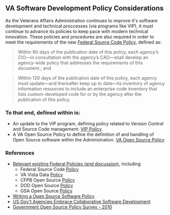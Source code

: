 ## VA Software Development Policy Considerations

As the Veterans Affairs Administration continues to improve it's software development and technical proccesses (via programs like VIP), it must continue to advance its policies to keep pace with modern technical innovation. These policies and procedures are also required in order to meet the requirements of the new [Federal Source Code Policy](sourcecode.cio.gov), defined as:

> Within 90 days of the publication date of this policy, each agency’s CIO—in consultation with the agency’s CAO—shall develop an agency-wide policy that addresses the requirements of this document.; and

> Within 120 days of the publication date of this policy, each agency must update—and thereafter keep up to date—its inventory of agency information resources to include an enterprise code inventory that lists custom-developed code for or by the agency after the publication of this policy.

### To that end, defined within is:
* An update to the VIP program, defining policy related to Version Control and Source Code management. [VIP Policy](vip_policy.md).
* A VA Open Source Policy to define the definition of and handling of Open Source software within the Administration. [VA Open Source Policy](va_open_source_policy.md)

### References
* [Relevant existing Federal Policies (and discussion)](relevant_policy/), including
  * Federal Source Code [Policy](relevant_policy/federal_source_code_policy.md)
  * VA Vista Data [Policy](relevant_policy/vista_data_policy.md)
  * CFPB Open Source [Policy](relevant_policy/cfpb_policy.md)
  * DOD Open Source [Policy](relevant_policy/dod_policy.md)
  * GSA Open Source [Policy](relevant_policy/gsa_oss_policy.md)
* [Writing a Open Source Software Policy](https://opensource.com/business/14/1/open-source-policy-works-practice)
* [US Gov't Agencies Embrace Collaborative Software Development](http://www.cio.com/article/2390953/government-use-of-it/us-gov-t-agencies-embrace-collaborative-software-development.html)
* [Government Open Source Policy Survey - 2010](https://csis-prod.s3.amazonaws.com/s3fs-public/legacy_files/files/publication/100416_Open_Source_Policies.pdf)
